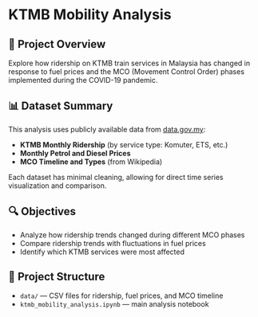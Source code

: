 # KTMB Mobility Analysis

## 📝 Project Overview
Explore how ridership on KTMB train services in Malaysia has changed in response to fuel prices and the MCO (Movement Control Order) phases implemented during the COVID-19 pandemic.

## 📊 Dataset Summary
This analysis uses publicly available data from [data.gov.my](https://data.gov.my):
- **KTMB Monthly Ridership** (by service type: Komuter, ETS, etc.)
- **Monthly Petrol and Diesel Prices**
- **MCO Timeline and Types** (from Wikipedia)

Each dataset has minimal cleaning, allowing for direct time series visualization and comparison.

## 🔍 Objectives
- Analyze how ridership trends changed during different MCO phases
- Compare ridership trends with fluctuations in fuel prices
- Identify which KTMB services were most affected

## 📂 Project Structure
- `data/` — CSV files for ridership, fuel prices, and MCO timeline
- `ktmb_mobility_analysis.ipynb` — main analysis notebook
